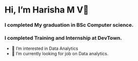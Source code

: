 # Hi, I’m Harisha M V👋 

### I completed My graduation in BSc Computer science.
### I completed Training and Internship at DevTown.
- 👀 I’m interested in Data Analytics
- 🌱 I’m currently looking for job on Data analytics.


<!---
hari512/hari512 is a ✨ special ✨ repository because its `README.md` (this file) appears on your GitHub profile.
You can click the Preview link to take a look at your changes.
--->
